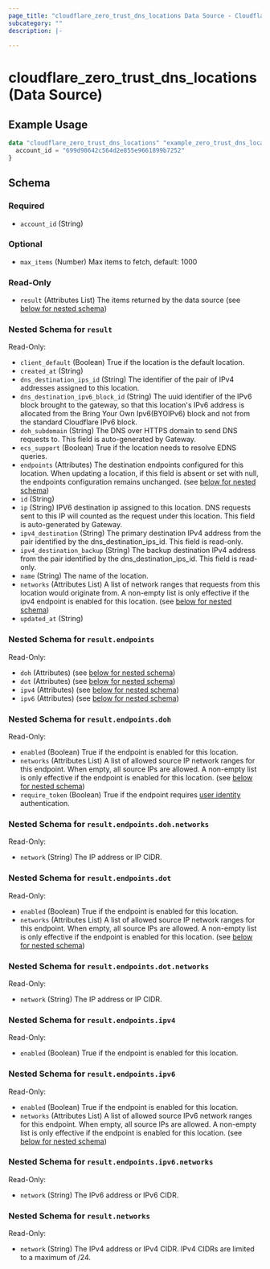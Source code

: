 ```yaml
---
page_title: "cloudflare_zero_trust_dns_locations Data Source - Cloudflare"
subcategory: ""
description: |-
  
---
```


# cloudflare_zero_trust_dns_locations (Data Source)



## Example Usage

```terraform
data "cloudflare_zero_trust_dns_locations" "example_zero_trust_dns_locations" {
  account_id = "699d98642c564d2e855e9661899b7252"
}
```

<!-- schema generated by tfplugindocs -->
## Schema

### Required

- `account_id` (String)

### Optional

- `max_items` (Number) Max items to fetch, default: 1000

### Read-Only

- `result` (Attributes List) The items returned by the data source (see [below for nested schema](#nestedatt--result))

<a id="nestedatt--result"></a>
### Nested Schema for `result`

Read-Only:

- `client_default` (Boolean) True if the location is the default location.
- `created_at` (String)
- `dns_destination_ips_id` (String) The identifier of the pair of IPv4 addresses assigned to this location.
- `dns_destination_ipv6_block_id` (String) The uuid identifier of the IPv6 block brought to the gateway, so that this location's IPv6 address is allocated from the Bring Your Own Ipv6(BYOIPv6) block and not from the standard Cloudflare IPv6 block.
- `doh_subdomain` (String) The DNS over HTTPS domain to send DNS requests to. This field is auto-generated by Gateway.
- `ecs_support` (Boolean) True if the location needs to resolve EDNS queries.
- `endpoints` (Attributes) The destination endpoints configured for this location. When updating a location, if this field is absent or set with null, the endpoints configuration remains unchanged. (see [below for nested schema](#nestedatt--result--endpoints))
- `id` (String)
- `ip` (String) IPV6 destination ip assigned to this location. DNS requests sent to this IP will counted as the request under this location. This field is auto-generated by Gateway.
- `ipv4_destination` (String) The primary destination IPv4 address from the pair identified by the dns_destination_ips_id. This field is read-only.
- `ipv4_destination_backup` (String) The backup destination IPv4 address from the pair identified by the dns_destination_ips_id. This field is read-only.
- `name` (String) The name of the location.
- `networks` (Attributes List) A list of network ranges that requests from this location would originate from. A non-empty list is only effective if the ipv4 endpoint is enabled for this location. (see [below for nested schema](#nestedatt--result--networks))
- `updated_at` (String)

<a id="nestedatt--result--endpoints"></a>
### Nested Schema for `result.endpoints`

Read-Only:

- `doh` (Attributes) (see [below for nested schema](#nestedatt--result--endpoints--doh))
- `dot` (Attributes) (see [below for nested schema](#nestedatt--result--endpoints--dot))
- `ipv4` (Attributes) (see [below for nested schema](#nestedatt--result--endpoints--ipv4))
- `ipv6` (Attributes) (see [below for nested schema](#nestedatt--result--endpoints--ipv6))

<a id="nestedatt--result--endpoints--doh"></a>
### Nested Schema for `result.endpoints.doh`

Read-Only:

- `enabled` (Boolean) True if the endpoint is enabled for this location.
- `networks` (Attributes List) A list of allowed source IP network ranges for this endpoint. When empty, all source IPs are allowed. A non-empty list is only effective if the endpoint is enabled for this location. (see [below for nested schema](#nestedatt--result--endpoints--doh--networks))
- `require_token` (Boolean) True if the endpoint requires [user identity](https://developers.cloudflare.com/cloudflare-one/connections/connect-devices/agentless/dns/dns-over-https/#filter-doh-requests-by-user) authentication.

<a id="nestedatt--result--endpoints--doh--networks"></a>
### Nested Schema for `result.endpoints.doh.networks`

Read-Only:

- `network` (String) The IP address or IP CIDR.



<a id="nestedatt--result--endpoints--dot"></a>
### Nested Schema for `result.endpoints.dot`

Read-Only:

- `enabled` (Boolean) True if the endpoint is enabled for this location.
- `networks` (Attributes List) A list of allowed source IP network ranges for this endpoint. When empty, all source IPs are allowed. A non-empty list is only effective if the endpoint is enabled for this location. (see [below for nested schema](#nestedatt--result--endpoints--dot--networks))

<a id="nestedatt--result--endpoints--dot--networks"></a>
### Nested Schema for `result.endpoints.dot.networks`

Read-Only:

- `network` (String) The IP address or IP CIDR.



<a id="nestedatt--result--endpoints--ipv4"></a>
### Nested Schema for `result.endpoints.ipv4`

Read-Only:

- `enabled` (Boolean) True if the endpoint is enabled for this location.


<a id="nestedatt--result--endpoints--ipv6"></a>
### Nested Schema for `result.endpoints.ipv6`

Read-Only:

- `enabled` (Boolean) True if the endpoint is enabled for this location.
- `networks` (Attributes List) A list of allowed source IPv6 network ranges for this endpoint. When empty, all source IPs are allowed. A non-empty list is only effective if the endpoint is enabled for this location. (see [below for nested schema](#nestedatt--result--endpoints--ipv6--networks))

<a id="nestedatt--result--endpoints--ipv6--networks"></a>
### Nested Schema for `result.endpoints.ipv6.networks`

Read-Only:

- `network` (String) The IPv6 address or IPv6 CIDR.




<a id="nestedatt--result--networks"></a>
### Nested Schema for `result.networks`

Read-Only:

- `network` (String) The IPv4 address or IPv4 CIDR. IPv4 CIDRs are limited to a maximum of /24.


